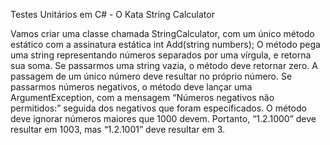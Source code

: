 Testes Unitários em C# - O Kata String Calculator

Vamos criar uma classe chamada StringCalculator, com um único método estático com a assinatura estática int Add(string numbers);
O método pega uma string representando números separados por uma vírgula, e retorna sua soma.
Se passarmos uma string vazia, o método deve retornar zero.
A passagem de um único número deve resultar no próprio número.
Se passarmos números negativos, o método deve lançar uma ArgumentException, com a mensagem “Números negativos não permitidos:” seguida dos negativos que foram especificados.
O método deve ignorar números maiores que 1000 devem. Portanto, “1.2.1000” deve resultar em 1003, mas “1.2.1001” deve resultar em 3.
